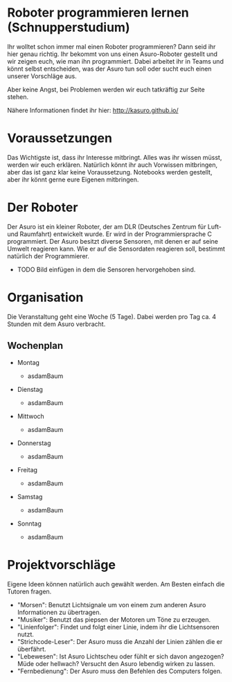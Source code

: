 # Roboter programmieren lernen (Schnupperstudium)
Ihr wolltet schon immer mal einen Roboter programmieren? Dann seid ihr hier genau richtig. Ihr bekommt von uns einen Asuro-Roboter gestellt und wir zeigen euch, wie man ihn programmiert. Dabei arbeitet ihr in Teams und könnt selbst entscheiden, was der Asuro tun soll oder sucht euch einen unserer Vorschläge aus.

Aber keine Angst, bei Problemen werden wir euch tatkräftig zur Seite stehen.

Nähere Informationen findet ihr hier: http://kasuro.github.io/

# Voraussetzungen
Das Wichtigste ist, dass ihr Interesse mitbringt. Alles was ihr wissen müsst, werden wir euch erklären. Natürlich könnt ihr auch Vorwissen mitbringen, aber das ist ganz klar keine Voraussetzung. Notebooks werden gestellt, aber ihr könnt gerne eure Eigenen mitbringen.

# Der Roboter
Der Asuro ist ein kleiner Roboter, der am DLR (Deutsches Zentrum für Luft- und Raumfahrt) entwickelt wurde. Er wird in der Programmiersprache C programmiert. Der Asuro besitzt diverse Sensoren, mit denen er auf seine Umwelt reagieren kann. Wie er auf die Sensordaten reagieren soll, bestimmt natürlich der Programmierer.

- TODO Bild einfügen in dem die Sensoren hervorgehoben sind.

# Organisation
Die Veranstaltung geht eine Woche (5 Tage). Dabei werden pro Tag ca. 4 Stunden mit dem Asuro verbracht.

## Wochenplan
- Montag
  - asdamBaum

- Dienstag
  - asdamBaum

- Mittwoch
  - asdamBaum

- Donnerstag
  - asdamBaum

- Freitag
  - asdamBaum

- Samstag
  - asdamBaum

- Sonntag
  - asdamBaum

# Projektvorschläge
Eigene Ideen können natürlich auch gewählt werden. Am Besten einfach die Tutoren fragen.

- "Morsen": Benutzt Lichtsignale um von einem zum anderen Asuro Informationen zu übertragen.
- "Musiker": Benutzt das piepsen der Motoren um Töne zu erzeugen.
- "Linienfolger": Findet und folgt einer Linie, indem ihr die Lichtsensoren nutzt.
- "Strichcode-Leser": Der Asuro muss die Anzahl der Linien zählen die er überfährt.
- "Lebewesen": Ist Asuro Lichtscheu oder fühlt er sich davon angezogen? Müde oder hellwach? Versucht den Asuro lebendig wirken zu lassen.
- "Fernbedienung": Der Asuro muss den Befehlen des Computers folgen.
